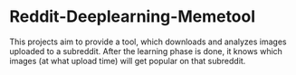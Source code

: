 # Reddit-Deeplearning-Memetool

This projects aim to provide a tool, which downloads and analyzes images uploaded to a subreddit.
After the learning phase is done, it knows which images (at what upload time) will get popular on
that subreddit.
